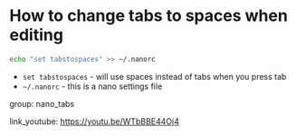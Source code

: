 # How to change tabs to spaces when editing

```bash
echo "set tabstospaces" >> ~/.nanorc
```

- `set tabstospaces` - will use spaces instead of tabs when you press tab
- `~/.nanorc` - this is a nano settings file

group: nano_tabs


link_youtube: https://youtu.be/WTbBBE44Oj4
